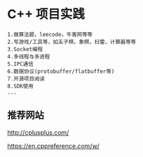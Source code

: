 # C++ 项目实践

```Text
1.做算法题，leecode，牛客网等等
2.写游戏/工具等，如五子棋，象棋，扫雷，计算器等等
3.Socket编程
4.多线程与多进程
5.IPC通信
6.数据协议(protobuffer/flatbuffer等)
7.开源项目阅读
8.SDK使用
...
```

## 推荐网站

<http://cplusplus.com/>

<https://en.cppreference.com/w/>
